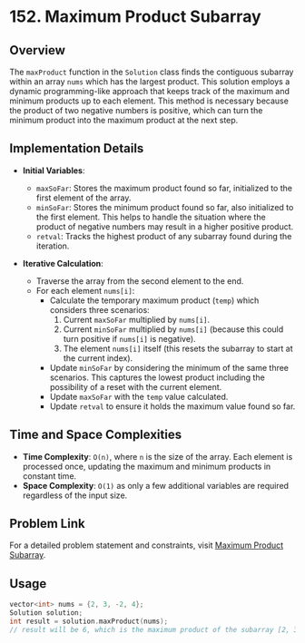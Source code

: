 # 152. Maximum Product Subarray

## Overview
The `maxProduct` function in the `Solution` class finds the contiguous subarray within an array `nums` which has the largest product. This solution employs a dynamic programming-like approach that keeps track of the maximum and minimum products up to each element. This method is necessary because the product of two negative numbers is positive, which can turn the minimum product into the maximum product at the next step.

## Implementation Details
- **Initial Variables**:
  - `maxSoFar`: Stores the maximum product found so far, initialized to the first element of the array.
  - `minSoFar`: Stores the minimum product found so far, also initialized to the first element. This helps to handle the situation where the product of negative numbers may result in a higher positive product.
  - `retval`: Tracks the highest product of any subarray found during the iteration.

- **Iterative Calculation**:
  - Traverse the array from the second element to the end.
  - For each element `nums[i]`:
    - Calculate the temporary maximum product (`temp`) which considers three scenarios:
      1. Current `maxSoFar` multiplied by `nums[i]`.
      2. Current `minSoFar` multiplied by `nums[i]` (because this could turn positive if `nums[i]` is negative).
      3. The element `nums[i]` itself (this resets the subarray to start at the current index).
    - Update `minSoFar` by considering the minimum of the same three scenarios. This captures the lowest product including the possibility of a reset with the current element.
    - Update `maxSoFar` with the `temp` value calculated.
    - Update `retval` to ensure it holds the maximum value found so far.

## Time and Space Complexities
- **Time Complexity**: `O(n)`, where `n` is the size of the array. Each element is processed once, updating the maximum and minimum products in constant time.
- **Space Complexity**: `O(1)` as only a few additional variables are required regardless of the input size.

## Problem Link
For a detailed problem statement and constraints, visit [Maximum Product Subarray](https://leetcode.com/problems/maximum-product-subarray/).

## Usage
```cpp
vector<int> nums = {2, 3, -2, 4};
Solution solution;
int result = solution.maxProduct(nums);
// result will be 6, which is the maximum product of the subarray [2, 3].
